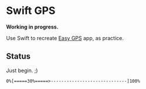 Swift GPS
=========

**Working in progress.**

Use Swift to recreate [Easy GPS](https://github.com/venj/Easy-GPS) app, as practice.


Status
------

Just begin. ;) 

```
0%[=====30%=====>-----------------------------]100%
```

